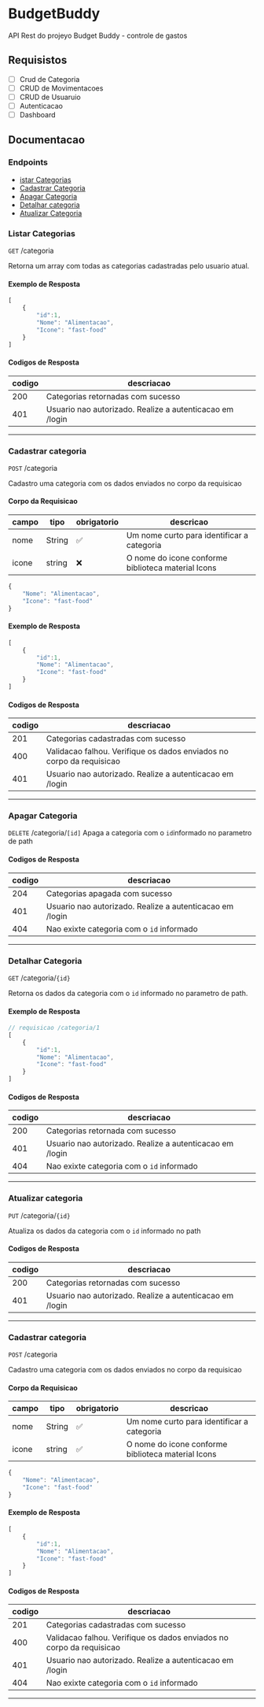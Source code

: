 # BudgetBuddy

API Rest do projeyo Budget Buddy - controle de gastos

## Requisistos

- [ ] Crud de Categoria 
- [ ] CRUD de Movimentacoes
- [ ] CRUD de Usuaruio
- [ ] Autenticacao
- [ ] Dashboard

## Documentacao

### Endpoints

- [istar Categorias](#listar-categorias)
- [Cadastrar Categoria](#Cadastrar-categoria)
- [Apagar Categoria](#apagar-categoria)
- [Detalhar categoria](#detalhar-categoria)
- [Atualizar Categoria](#atualizar-categoria)

### Listar Categorias

`GET` /categoria

Retorna um array com todas as categorias cadastradas pelo usuario atual.

#### Exemplo de Resposta

```js
[
    {
        "id":1,
        "Nome": "Alimentacao",
        "Icone": "fast-food"
    }
]
```

#### Codigos de Resposta

| codigo | descriacao |
|--------|------------|
|200| Categorias retornadas com sucesso
|401| Usuario nao autorizado. Realize a autenticacao em /login

---

### Cadastrar categoria

`POST` /categoria

Cadastro uma categoria com os dados enviados no corpo da requisicao

#### Corpo da Requisicao

|campo|tipo|obrigatorio|descricao|
|-----|----|-----------|---------|
|nome|String|✅| Um nome curto para identificar a categoria
|icone|string|❌| O nome do icone conforme biblioteca material Icons

```js
{
    "Nome": "Alimentacao",
    "Icone": "fast-food" 
}
```

#### Exemplo de Resposta

```js
[
    {
        "id":1,
        "Nome": "Alimentacao",
        "Icone": "fast-food"
    }
]
```

#### Codigos de Resposta

| codigo | descriacao |
|--------|------------|
|201| Categorias cadastradas com sucesso
|400| Validacao falhou. Verifique os dados enviados no corpo da requisicao
|401| Usuario nao autorizado. Realize a autenticacao em /login

---

### Apagar Categoria

`DELETE` /categoria/`[id]`
Apaga a categoria com o `id`informado no parametro de path

#### Codigos de Resposta

| codigo | descriacao |
|--------|------------|
|204| Categorias apagada com sucesso
|401| Usuario nao autorizado. Realize a autenticacao em /login
|404| Nao exixte categoria com o `id` informado

---

### Detalhar Categoria

`GET` /categoria/`{id}`

Retorna os dados da categoria com o `id` informado no parametro de path.


#### Exemplo de Resposta

```js
// requisicao /categoria/1
[
    {
        "id":1,
        "Nome": "Alimentacao",
        "Icone": "fast-food"
    }
]
```


#### Codigos de Resposta

| codigo | descriacao |
|--------|------------|
|200| Categorias retornada com sucesso
|401| Usuario nao autorizado. Realize a autenticacao em /login
|404| Nao exixte categoria com o `id` informado
---

### Atualizar categoria

`PUT`  /categoria/`{id}`

Atualiza os dados da categoria com o `id` informado no path


#### Codigos de Resposta

| codigo | descriacao |
|--------|------------|
|200| Categorias retornadas com sucesso
|401| Usuario nao autorizado. Realize a autenticacao em /login

---

### Cadastrar categoria

`POST` /categoria

Cadastro uma categoria com os dados enviados no corpo da requisicao

#### Corpo da Requisicao

|campo|tipo|obrigatorio|descricao|
|-----|----|-----------|---------|
|nome|String|✅| Um nome curto para identificar a categoria
|icone|string|✅| O nome do icone conforme biblioteca material Icons

```js
{
    "Nome": "Alimentacao",
    "Icone": "fast-food" 
}
```

#### Exemplo de Resposta

```js
[
    {
        "id":1,
        "Nome": "Alimentacao",
        "Icone": "fast-food"
    }
]
```

#### Codigos de Resposta

| codigo | descriacao |
|--------|------------|
|201| Categorias cadastradas com sucesso
|400| Validacao falhou. Verifique os dados enviados no corpo da requisicao
|401| Usuario nao autorizado. Realize a autenticacao em /login
|404| Nao exixte categoria com o `id` informado
---